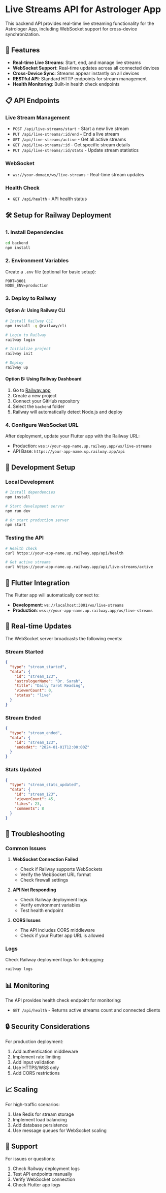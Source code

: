 # Live Streams API for Astrologer App

This backend API provides real-time live streaming functionality for the Astrologer App, including WebSocket support for cross-device synchronization.

## 🚀 Features

- **Real-time Live Streams**: Start, end, and manage live streams
- **WebSocket Support**: Real-time updates across all connected devices
- **Cross-Device Sync**: Streams appear instantly on all devices
- **RESTful API**: Standard HTTP endpoints for stream management
- **Health Monitoring**: Built-in health check endpoints

## 📋 API Endpoints

### Live Stream Management
- `POST /api/live-streams/start` - Start a new live stream
- `PUT /api/live-streams/:id/end` - End a live stream
- `GET /api/live-streams/active` - Get all active streams
- `GET /api/live-streams/:id` - Get specific stream details
- `PUT /api/live-streams/:id/stats` - Update stream statistics

### WebSocket
- `ws://your-domain/ws/live-streams` - Real-time stream updates

### Health Check
- `GET /api/health` - API health status

## 🛠️ Setup for Railway Deployment

### 1. Install Dependencies
```bash
cd backend
npm install
```

### 2. Environment Variables
Create a `.env` file (optional for basic setup):
```env
PORT=3001
NODE_ENV=production
```

### 3. Deploy to Railway

#### Option A: Using Railway CLI
```bash
# Install Railway CLI
npm install -g @railway/cli

# Login to Railway
railway login

# Initialize project
railway init

# Deploy
railway up
```

#### Option B: Using Railway Dashboard
1. Go to [Railway.app](https://railway.app)
2. Create a new project
3. Connect your GitHub repository
4. Select the `backend` folder
5. Railway will automatically detect Node.js and deploy

### 4. Configure WebSocket URL
After deployment, update your Flutter app with the Railway URL:
- Production: `wss://your-app-name.up.railway.app/ws/live-streams`
- API Base: `https://your-app-name.up.railway.app/api`

## 🔧 Development Setup

### Local Development
```bash
# Install dependencies
npm install

# Start development server
npm run dev

# Or start production server
npm start
```

### Testing the API
```bash
# Health check
curl https://your-app-name.up.railway.app/api/health

# Get active streams
curl https://your-app-name.up.railway.app/api/live-streams/active
```

## 📱 Flutter Integration

The Flutter app will automatically connect to:
- **Development**: `ws://localhost:3001/ws/live-streams`
- **Production**: `wss://your-app-name.up.railway.app/ws/live-streams`

## 🔄 Real-time Updates

The WebSocket server broadcasts the following events:

### Stream Started
```json
{
  "type": "stream_started",
  "data": {
    "id": "stream_123",
    "astrologerName": "Dr. Sarah",
    "title": "Daily Tarot Reading",
    "viewerCount": 0,
    "status": "live"
  }
}
```

### Stream Ended
```json
{
  "type": "stream_ended",
  "data": {
    "id": "stream_123",
    "endedAt": "2024-01-01T12:00:00Z"
  }
}
```

### Stats Updated
```json
{
  "type": "stream_stats_updated",
  "data": {
    "id": "stream_123",
    "viewerCount": 45,
    "likes": 23,
    "comments": 8
  }
}
```

## 🚨 Troubleshooting

### Common Issues

1. **WebSocket Connection Failed**
   - Check if Railway supports WebSockets
   - Verify the WebSocket URL format
   - Check firewall settings

2. **API Not Responding**
   - Check Railway deployment logs
   - Verify environment variables
   - Test health endpoint

3. **CORS Issues**
   - The API includes CORS middleware
   - Check if your Flutter app URL is allowed

### Logs
Check Railway deployment logs for debugging:
```bash
railway logs
```

## 📊 Monitoring

The API provides health check endpoint for monitoring:
- `GET /api/health` - Returns active streams count and connected clients

## 🔒 Security Considerations

For production deployment:
1. Add authentication middleware
2. Implement rate limiting
3. Add input validation
4. Use HTTPS/WSS only
5. Add CORS restrictions

## 📈 Scaling

For high-traffic scenarios:
1. Use Redis for stream storage
2. Implement load balancing
3. Add database persistence
4. Use message queues for WebSocket scaling

## 🤝 Support

For issues or questions:
1. Check Railway deployment logs
2. Test API endpoints manually
3. Verify WebSocket connection
4. Check Flutter app logs